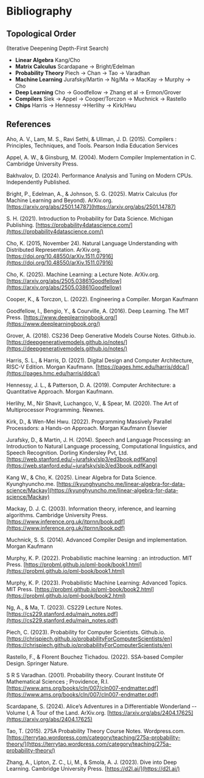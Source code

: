 # Bibliography

## Topological Order
(Iterative Deepening Depth-First Search)
- **Linear Algebra** Kang/Cho
- **Matrix Calculus** Scardapane -> Bright/Edelman
- **Probability Theory** Piech -> Chan -> Tao -> Varadhan
- **Machine Learning** Jurafsky/Martin -> Ng/Ma -> MacKay -> Murphy -> Cho
- **Deep Learning** Cho -> Goodfellow -> Zhang et al -> Ermon/Grover
- **Compilers** Siek -> Appel -> Cooper/Torczon -> Muchnick -> Rastello
- **Chips** Harris -> Hennessy ->Herlihy -> Kirk/Hwu

## References

Aho, A. V., Lam, M. S., Ravi Sethi, & Ullman, J. D. (2015). Compilers : Principles, Techniques, and Tools. Pearson India Education Services

Appel, A. W., & Ginsburg, M. (2004). Modern Compiler Implementation in C. Cambridge University Press.

Bakhvalov, D. (2024). Performance Analysis and Tuning on Modern CPUs. Independently Published.

Bright, P., Edelman, A., & Johnson, S. G. (2025). Matrix Calculus (for Machine Learning and Beyond). ArXiv.org. [https://arxiv.org/abs/2501.14787](https://arxiv.org/abs/2501.14787)

S. H. (2021). Introduction to Probability for Data Science. Michigan Publishing. [https://probability4datascience.com/](https://probability4datascience.com/)

Cho, K. (2015, November 24). Natural Language Understanding with Distributed Representation. ArXiv.org. [https://doi.org/10.48550/arXiv.1511.07916](https://doi.org/10.48550/arXiv.1511.07916)

Cho, K. (2025). Machine Learning: a Lecture Note. ArXiv.org. [https://arxiv.org/abs/2505.03861Goodfellow](https://arxiv.org/abs/2505.03861Goodfellow)

Cooper, K., & Torczon, L. (2022). Engineering a Compiler. Morgan Kaufmann

Goodfellow, I., Bengio, Y., & Courville, A. (2016). Deep Learning. The MIT Press. [https://www.deeplearningbook.org/](https://www.deeplearningbook.org/)

Grover, A. (2018). CS236 Deep Generative Models Course Notes. Github.io. [https://deepgenerativemodels.github.io/notes/](https://deepgenerativemodels.github.io/notes/)

Harris, S. L., & Harris, D. (2021). Digital Design and Computer Architecture, RISC-V Edition. Morgan Kaufmann. [https://pages.hmc.edu/harris/ddca/](https://pages.hmc.edu/harris/ddca/)

Hennessy, J. L., & Patterson, D. A. (2019). Computer Architecture: a Quantitative Approach. Morgan Kaufmann.

Herlihy, M., Nir Shavit, Luchangco, V., & Spear, M. (2020). The Art of Multiprocessor Programming. Newnes.

Kirk, D., & Wen-Mei Hwu. (2022). Programming Massively Parallel Processdors: a Hands-on Approach. Morgan Kaufmann Elsevier

Jurafsky, D., & Martin, J. H. (2014). Speech and Language Processing: an Introduction to Natural Language processing, Computational linguistics, and Speech Recognition. Dorling Kindersley Pvt, Ltd. [https://web.stanford.edu/~jurafsky/slp3/ed3book.pdfKang](https://web.stanford.edu/~jurafsky/slp3/ed3book.pdfKang)

Kang W., & Cho, K. (2025). Linear Algebra for Data Science. Kyunghyuncho.me. [https://kyunghyuncho.me/linear-algebra-for-data-science/Mackay](https://kyunghyuncho.me/linear-algebra-for-data-science/Mackay)

Mackay, D. J. C. (2003). Information theory, inference, and learning algorithms. Cambridge University Press. [https://www.inference.org.uk/itprnn/book.pdf](https://www.inference.org.uk/itprnn/book.pdf)

Muchnick, S. S. (2014). Advanced Compiler Design and implementation. Morgan Kaufmann

Murphy, K. P. (2022). Probabilistic machine learning : an introduction. MIT Press. [https://probml.github.io/pml-book/book1.html](https://probml.github.io/pml-book/book1.html)

Murphy, K. P. (2023). Probabilistic Machine Learning: Advanced Topics. MIT Press. [https://probml.github.io/pml-book/book2.html](https://probml.github.io/pml-book/book2.html)

Ng, A., & Ma, T. (2023). CS229 Lecture Notes. [https://cs229.stanford.edu/main_notes.pdf](https://cs229.stanford.edu/main_notes.pdf)

Piech, C. (2023). Probability for Computer Scientists. Github.io. [https://chrispiech.github.io/probabilityForComputerScientists/en](https://chrispiech.github.io/probabilityForComputerScientists/en)

Rastello, F., & Florent Bouchez Tichadou. (2022). SSA-based Compiler Design. Springer Nature.

S R S Varadhan. (2001). Probability theory. Courant Institute Of Mathematical Sciences ; Providence, R.I. [https://www.ams.org/books/cln/007/cln007-endmatter.pdf](https://www.ams.org/books/cln/007/cln007-endmatter.pdf)

Scardapane, S. (2024). Alice’s Adventures in a Differentiable Wonderland -- Volume I, A Tour of the Land. ArXiv.org. [https://arxiv.org/abs/2404.17625](https://arxiv.org/abs/2404.17625)

Tao, T. (2015). 275A Probability Theory Course Notes. Wordpress.com. [https://terrytao.wordpress.com/category/teaching/275a-probability-theory/](https://terrytao.wordpress.com/category/teaching/275a-probability-theory/)

Zhang, A., Lipton, Z. C., Li, M., & Smola, A. J. (2023). Dive into Deep Learning. Cambridge University Press. [https://d2l.ai/](https://d2l.ai/)
